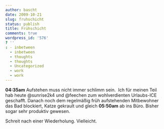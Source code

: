 ```yaml
---
author: bascht
date: 2009-10-21
slug: fruhschicht
status: publish
title: Frühschicht
comments: true
wordpress_id: '576'
? ''
: - inbetween
  - inbetween
  - thoughts
  - thoughts
  - Uncategorized
  - work
  - work
---
```


**04:35am** Aufstehen muss nicht immer schlimm sein. 
Ich für meinen Teil hab heute @sunrise2k4 und @feechen zum
wohlverdienten
Urlaubs-ICE geschafft. Danach noch dem regelmäßig früh aufstehenden
Mitbewohner 
das Bad blockiert, Katze gekrault und gleich **05:50am** ab ins
Büro. Bisher sogar sehr produktiv gewesen.


Schreit nach einer Wiederholung. Vielleicht.


